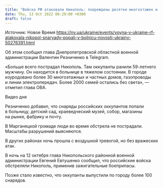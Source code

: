 ```yaml
---
title: "Войска РФ атаковали Никополь: повреждены десятки многоэтажек и частных домов, снаряды попали в больницу"
date: Thu, 13 Oct 2022 08:29:00 +0300
draft: false
---
```

Источник: Новое Время https://nv.ua/ukraine/events/voyna-v-ukraine-rf-atakovala-nikopol-snaryady-popali-v-bolnicu-novosti-ukrainy-50276391.html


 Об этом сообщил глава Днепропетровской областной военной администрации Валентин Резниченко в Telegram.

«Больше всего пострадал Никополь. Там оккупанты ранили 59-летнего мужчину. Он находится в больнице в тяжелом состоянии. В городе изуродовано более 30 многоэтажных и частных домов, газопроводы и линии электропередач. Более 2000 семей остались без света», — отметил глава ОВА.

 Видео дня   

Резниченко добавил, что снаряды российских оккупантов попали в больницу, детский сад, краеведческий музей, собор, магазины на рынке, фабрику и почту.

В Марганецкой громаде люди во время обстрела не пострадали. Масштабы разрушений выясняются.

 В других районах ночь прошла с воздушной тревогой, но без вражеских атак.

В ночь на 12 октября глава Никопольского районной военной администрации Евгений Евтушенко сообщил, что российские войска обстреляли Никополь, применив зажигательные боеприпасы.

Позже стало известно, что оккупанты выпустили по городу более 100 снарядов.
